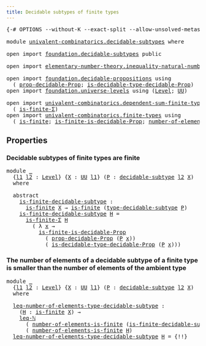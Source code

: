 ```yaml
---
title: Decidable subtypes of finite types
---
```


<pre class="Agda"><a id="60" class="Symbol">{-#</a> <a id="64" class="Keyword">OPTIONS</a> <a id="72" class="Pragma">--without-K</a> <a id="84" class="Pragma">--exact-split</a> <a id="98" class="Pragma">--allow-unsolved-metas</a> <a id="121" class="Symbol">#-}</a>

<a id="126" class="Keyword">module</a> <a id="133" href="univalent-combinatorics.decidable-subtypes.html" class="Module">univalent-combinatorics.decidable-subtypes</a> <a id="176" class="Keyword">where</a>

<a id="183" class="Keyword">open</a> <a id="188" class="Keyword">import</a> <a id="195" href="foundation.decidable-subtypes.html" class="Module">foundation.decidable-subtypes</a> <a id="225" class="Keyword">public</a>

<a id="233" class="Keyword">open</a> <a id="238" class="Keyword">import</a> <a id="245" href="elementary-number-theory.inequality-natural-numbers.html" class="Module">elementary-number-theory.inequality-natural-numbers</a> <a id="297" class="Keyword">using</a> <a id="303" class="Symbol">(</a><a id="304" href="elementary-number-theory.inequality-natural-numbers.html#1431" class="Function">leq-ℕ</a><a id="309" class="Symbol">)</a>

<a id="312" class="Keyword">open</a> <a id="317" class="Keyword">import</a> <a id="324" href="foundation.decidable-propositions.html" class="Module">foundation.decidable-propositions</a> <a id="358" class="Keyword">using</a>
  <a id="366" class="Symbol">(</a> <a id="368" href="foundation.decidable-propositions.html#2032" class="Function">prop-decidable-Prop</a><a id="387" class="Symbol">;</a> <a id="389" href="foundation.decidable-propositions.html#2371" class="Function">is-decidable-type-decidable-Prop</a><a id="421" class="Symbol">)</a>
<a id="423" class="Keyword">open</a> <a id="428" class="Keyword">import</a> <a id="435" href="foundation.universe-levels.html" class="Module">foundation.universe-levels</a> <a id="462" class="Keyword">using</a> <a id="468" class="Symbol">(</a><a id="469" href="Agda.Primitive.html#597" class="Postulate">Level</a><a id="474" class="Symbol">;</a> <a id="476" href="foundation-core.universe-levels.html#222" class="Primitive">UU</a><a id="478" class="Symbol">)</a>

<a id="481" class="Keyword">open</a> <a id="486" class="Keyword">import</a> <a id="493" href="univalent-combinatorics.dependent-sum-finite-types.html" class="Module">univalent-combinatorics.dependent-sum-finite-types</a> <a id="544" class="Keyword">using</a>
  <a id="552" class="Symbol">(</a> <a id="554" href="univalent-combinatorics.dependent-sum-finite-types.html#2494" class="Function">is-finite-Σ</a><a id="565" class="Symbol">)</a>
<a id="567" class="Keyword">open</a> <a id="572" class="Keyword">import</a> <a id="579" href="univalent-combinatorics.finite-types.html" class="Module">univalent-combinatorics.finite-types</a> <a id="616" class="Keyword">using</a>
  <a id="624" class="Symbol">(</a> <a id="626" href="univalent-combinatorics.finite-types.html#3715" class="Function">is-finite</a><a id="635" class="Symbol">;</a> <a id="637" href="univalent-combinatorics.finite-types.html#8521" class="Function">is-finite-is-decidable-Prop</a><a id="664" class="Symbol">;</a> <a id="666" href="univalent-combinatorics.finite-types.html#12179" class="Function">number-of-elements-is-finite</a><a id="694" class="Symbol">)</a>
</pre>
## Properties

### Decidable subtypes of finite types are finite

<pre class="Agda"><a id="775" class="Keyword">module</a> <a id="782" href="univalent-combinatorics.decidable-subtypes.html#782" class="Module">_</a>
  <a id="786" class="Symbol">{</a><a id="787" href="univalent-combinatorics.decidable-subtypes.html#787" class="Bound">l1</a> <a id="790" href="univalent-combinatorics.decidable-subtypes.html#790" class="Bound">l2</a> <a id="793" class="Symbol">:</a> <a id="795" href="Agda.Primitive.html#597" class="Postulate">Level</a><a id="800" class="Symbol">}</a> <a id="802" class="Symbol">{</a><a id="803" href="univalent-combinatorics.decidable-subtypes.html#803" class="Bound">X</a> <a id="805" class="Symbol">:</a> <a id="807" href="foundation-core.universe-levels.html#222" class="Primitive">UU</a> <a id="810" href="univalent-combinatorics.decidable-subtypes.html#787" class="Bound">l1</a><a id="812" class="Symbol">}</a> <a id="814" class="Symbol">(</a><a id="815" href="univalent-combinatorics.decidable-subtypes.html#815" class="Bound">P</a> <a id="817" class="Symbol">:</a> <a id="819" href="foundation.decidable-subtypes.html#1349" class="Function">decidable-subtype</a> <a id="837" href="univalent-combinatorics.decidable-subtypes.html#790" class="Bound">l2</a> <a id="840" href="univalent-combinatorics.decidable-subtypes.html#803" class="Bound">X</a><a id="841" class="Symbol">)</a>
  <a id="845" class="Keyword">where</a>

  <a id="854" class="Keyword">abstract</a>
    <a id="867" href="univalent-combinatorics.decidable-subtypes.html#867" class="Function">is-finite-decidable-subtype</a> <a id="895" class="Symbol">:</a>
      <a id="903" href="univalent-combinatorics.finite-types.html#3715" class="Function">is-finite</a> <a id="913" href="univalent-combinatorics.decidable-subtypes.html#803" class="Bound">X</a> <a id="915" class="Symbol">→</a> <a id="917" href="univalent-combinatorics.finite-types.html#3715" class="Function">is-finite</a> <a id="927" class="Symbol">(</a><a id="928" href="foundation.decidable-subtypes.html#2337" class="Function">type-decidable-subtype</a> <a id="951" href="univalent-combinatorics.decidable-subtypes.html#815" class="Bound">P</a><a id="952" class="Symbol">)</a>
    <a id="958" href="univalent-combinatorics.decidable-subtypes.html#867" class="Function">is-finite-decidable-subtype</a> <a id="986" href="univalent-combinatorics.decidable-subtypes.html#986" class="Bound">H</a> <a id="988" class="Symbol">=</a>
      <a id="996" href="univalent-combinatorics.dependent-sum-finite-types.html#2494" class="Function">is-finite-Σ</a> <a id="1008" href="univalent-combinatorics.decidable-subtypes.html#986" class="Bound">H</a>
        <a id="1018" class="Symbol">(</a> <a id="1020" class="Symbol">λ</a> <a id="1022" href="univalent-combinatorics.decidable-subtypes.html#1022" class="Bound">x</a> <a id="1024" class="Symbol">→</a>
          <a id="1036" href="univalent-combinatorics.finite-types.html#8521" class="Function">is-finite-is-decidable-Prop</a>
            <a id="1076" class="Symbol">(</a> <a id="1078" href="foundation.decidable-propositions.html#2032" class="Function">prop-decidable-Prop</a> <a id="1098" class="Symbol">(</a><a id="1099" href="univalent-combinatorics.decidable-subtypes.html#815" class="Bound">P</a> <a id="1101" href="univalent-combinatorics.decidable-subtypes.html#1022" class="Bound">x</a><a id="1102" class="Symbol">))</a>
            <a id="1117" class="Symbol">(</a> <a id="1119" href="foundation.decidable-propositions.html#2371" class="Function">is-decidable-type-decidable-Prop</a> <a id="1152" class="Symbol">(</a><a id="1153" href="univalent-combinatorics.decidable-subtypes.html#815" class="Bound">P</a> <a id="1155" href="univalent-combinatorics.decidable-subtypes.html#1022" class="Bound">x</a><a id="1156" class="Symbol">)))</a>
</pre>
### The number of elements of a decidable subtype of a finite type is smaller than the number of elements of the ambient type

<pre class="Agda"><a id="1300" class="Keyword">module</a> <a id="1307" href="univalent-combinatorics.decidable-subtypes.html#1307" class="Module">_</a>
  <a id="1311" class="Symbol">{</a><a id="1312" href="univalent-combinatorics.decidable-subtypes.html#1312" class="Bound">l1</a> <a id="1315" href="univalent-combinatorics.decidable-subtypes.html#1315" class="Bound">l2</a> <a id="1318" class="Symbol">:</a> <a id="1320" href="Agda.Primitive.html#597" class="Postulate">Level</a><a id="1325" class="Symbol">}</a> <a id="1327" class="Symbol">{</a><a id="1328" href="univalent-combinatorics.decidable-subtypes.html#1328" class="Bound">X</a> <a id="1330" class="Symbol">:</a> <a id="1332" href="foundation-core.universe-levels.html#222" class="Primitive">UU</a> <a id="1335" href="univalent-combinatorics.decidable-subtypes.html#1312" class="Bound">l1</a><a id="1337" class="Symbol">}</a> <a id="1339" class="Symbol">(</a><a id="1340" href="univalent-combinatorics.decidable-subtypes.html#1340" class="Bound">P</a> <a id="1342" class="Symbol">:</a> <a id="1344" href="foundation.decidable-subtypes.html#1349" class="Function">decidable-subtype</a> <a id="1362" href="univalent-combinatorics.decidable-subtypes.html#1315" class="Bound">l2</a> <a id="1365" href="univalent-combinatorics.decidable-subtypes.html#1328" class="Bound">X</a><a id="1366" class="Symbol">)</a>
  <a id="1370" class="Keyword">where</a>

  <a id="1379" href="univalent-combinatorics.decidable-subtypes.html#1379" class="Function">leq-number-of-elements-type-decidable-subtype</a> <a id="1425" class="Symbol">:</a>
    <a id="1431" class="Symbol">(</a><a id="1432" href="univalent-combinatorics.decidable-subtypes.html#1432" class="Bound">H</a> <a id="1434" class="Symbol">:</a> <a id="1436" href="univalent-combinatorics.finite-types.html#3715" class="Function">is-finite</a> <a id="1446" href="univalent-combinatorics.decidable-subtypes.html#1328" class="Bound">X</a><a id="1447" class="Symbol">)</a> <a id="1449" class="Symbol">→</a>
    <a id="1455" href="elementary-number-theory.inequality-natural-numbers.html#1431" class="Function">leq-ℕ</a>
      <a id="1467" class="Symbol">(</a> <a id="1469" href="univalent-combinatorics.finite-types.html#12179" class="Function">number-of-elements-is-finite</a> <a id="1498" class="Symbol">(</a><a id="1499" href="univalent-combinatorics.decidable-subtypes.html#867" class="Function">is-finite-decidable-subtype</a> <a id="1527" href="univalent-combinatorics.decidable-subtypes.html#1340" class="Bound">P</a> <a id="1529" href="univalent-combinatorics.decidable-subtypes.html#1432" class="Bound">H</a><a id="1530" class="Symbol">))</a>
      <a id="1539" class="Symbol">(</a> <a id="1541" href="univalent-combinatorics.finite-types.html#12179" class="Function">number-of-elements-is-finite</a> <a id="1570" href="univalent-combinatorics.decidable-subtypes.html#1432" class="Bound">H</a><a id="1571" class="Symbol">)</a>
  <a id="1575" href="univalent-combinatorics.decidable-subtypes.html#1379" class="Function">leq-number-of-elements-type-decidable-subtype</a> <a id="1621" href="univalent-combinatorics.decidable-subtypes.html#1621" class="Bound">H</a> <a id="1623" class="Symbol">=</a> <a id="1625" class="Hole">{!!}</a>
</pre>